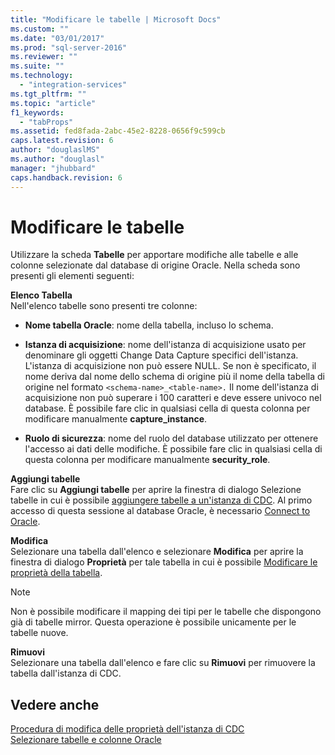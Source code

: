 ```yaml
---
title: "Modificare le tabelle | Microsoft Docs"
ms.custom: ""
ms.date: "03/01/2017"
ms.prod: "sql-server-2016"
ms.reviewer: ""
ms.suite: ""
ms.technology: 
  - "integration-services"
ms.tgt_pltfrm: ""
ms.topic: "article"
f1_keywords: 
  - "tabProps"
ms.assetid: fed8fada-2abc-45e2-8228-0656f9c599cb
caps.latest.revision: 6
author: "douglaslMS"
ms.author: "douglasl"
manager: "jhubbard"
caps.handback.revision: 6
---
```

# Modificare le tabelle
  Utilizzare la scheda **Tabelle** per apportare modifiche alle tabelle e alle colonne selezionate dal database di origine Oracle. Nella scheda sono presenti gli elementi seguenti:  
  
 **Elenco Tabella**  
 Nell'elenco tabelle sono presenti tre colonne:  
  
-   **Nome tabella Oracle**: nome della tabella, incluso lo schema.  
  
-   **Istanza di acquisizione**: nome dell'istanza di acquisizione usato per denominare gli oggetti Change Data Capture specifici dell'istanza. L'istanza di acquisizione non può essere NULL. Se non è specificato, il nome deriva dal nome dello schema di origine più il nome della tabella di origine nel formato `<schema-name>_<table-name>.` Il nome dell'istanza di acquisizione non può superare i 100 caratteri e deve essere univoco nel database. È possibile fare clic in qualsiasi cella di questa colonna per modificare manualmente **capture_instance**.  
  
-   **Ruolo di sicurezza**: nome del ruolo del database utilizzato per ottenere l'accesso ai dati delle modifiche. È possibile fare clic in qualsiasi cella di questa colonna per modificare manualmente **security_role**.  
  
 **Aggiungi tabelle**  
 Fare clic su **Aggiungi tabelle** per aprire la finestra di dialogo Selezione tabelle in cui è possibile [aggiungere tabelle a un'istanza di CDC](../../integration-services/change-data-capture/add-tables-to-a-cdc-instance.md). Al primo accesso di questa sessione al database Oracle, è necessario [Connect to Oracle](../../integration-services/change-data-capture/connect-to-oracle.md).  
  
 **Modifica**  
 Selezionare una tabella dall'elenco e selezionare **Modifica** per aprire la finestra di dialogo **Proprietà** per tale tabella in cui è possibile [Modificare le proprietà della tabella](../../integration-services/change-data-capture/edit-the-table-properties.md).  
  
> [!NOTE]  
>  Non è possibile modificare il mapping dei tipi per le tabelle che dispongono già di tabelle mirror. Questa operazione è possibile unicamente per le tabelle nuove.  
  
 **Rimuovi**  
 Selezionare una tabella dall'elenco e fare clic su **Rimuovi** per rimuovere la tabella dall'istanza di CDC.  
  
## Vedere anche  
 [Procedura di modifica delle proprietà dell'istanza di CDC](../../integration-services/change-data-capture/how-to-edit-the-cdc-instance-properties.md)   
 [Selezionare tabelle e colonne Oracle](../../integration-services/change-data-capture/select-oracle-tables-and-columns.md)  
  
  